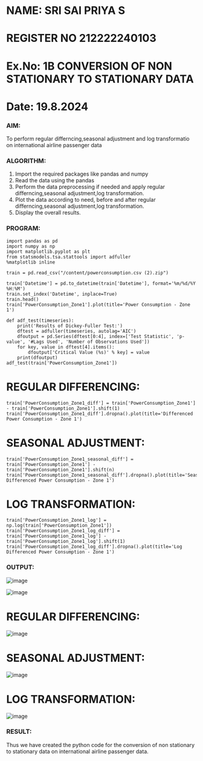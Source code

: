 # NAME: SRI SAI PRIYA S
# REGISTER NO 212222240103

# Ex.No: 1B                     CONVERSION OF NON STATIONARY TO STATIONARY DATA
# Date: 19.8.2024

### AIM:
To perform regular differncing,seasonal adjustment and log transformatio on international airline passenger data

### ALGORITHM:
1. Import the required packages like pandas and numpy
2. Read the data using the pandas
3. Perform the data preprocessing if needed and apply regular differncing,seasonal adjustment,log transformation.
4. Plot the data according to need, before and after regular differncing,seasonal adjustment,log transformation.
5. Display the overall results.
   
### PROGRAM:
```
import pandas as pd
import numpy as np
import matplotlib.pyplot as plt
from statsmodels.tsa.stattools import adfuller
%matplotlib inline

train = pd.read_csv("/content/powerconsumption.csv (2).zip")

train['Datetime'] = pd.to_datetime(train['Datetime'], format='%m/%d/%Y %H:%M')
train.set_index('Datetime', inplace=True)
train.head()
train['PowerConsumption_Zone1'].plot(title='Power Consumption - Zone 1')

def adf_test(timeseries):
    print('Results of Dickey-Fuller Test:')
    dftest = adfuller(timeseries, autolag='AIC')
    dfoutput = pd.Series(dftest[0:4], index=['Test Statistic', 'p-value', '#Lags Used', 'Number of Observations Used'])
    for key, value in dftest[4].items():
        dfoutput['Critical Value (%s)' % key] = value
    print(dfoutput)
adf_test(train['PowerConsumption_Zone1'])
```
# REGULAR DIFFERENCING:
```
train['PowerConsumption_Zone1_diff'] = train['PowerConsumption_Zone1'] - train['PowerConsumption_Zone1'].shift(1)
train['PowerConsumption_Zone1_diff'].dropna().plot(title='Differenced Power Consumption - Zone 1')

```
# SEASONAL ADJUSTMENT:
```
train['PowerConsumption_Zone1_seasonal_diff'] = train['PowerConsumption_Zone1'] - train['PowerConsumption_Zone1'].shift(n)
train['PowerConsumption_Zone1_seasonal_diff'].dropna().plot(title='Seasonally Differenced Power Consumption - Zone 1')

```
# LOG TRANSFORMATION:
```
train['PowerConsumption_Zone1_log'] = np.log(train['PowerConsumption_Zone1'])
train['PowerConsumption_Zone1_log_diff'] = train['PowerConsumption_Zone1_log'] - train['PowerConsumption_Zone1_log'].shift(1)
train['PowerConsumption_Zone1_log_diff'].dropna().plot(title='Log Differenced Power Consumption - Zone 1')

```
### OUTPUT:

![image](https://github.com/user-attachments/assets/9aa36e4c-ba39-4241-bf70-929fbfbe0410)

![image](https://github.com/user-attachments/assets/cb4bab01-e48f-4ab6-9273-554d67f3ffc4)

# REGULAR DIFFERENCING:

![image](https://github.com/user-attachments/assets/14f17d50-2849-4d93-a4c1-ee02efb5a2aa)

# SEASONAL ADJUSTMENT:

![image](https://github.com/user-attachments/assets/a0fe3e0f-f0b1-4510-8fc5-44f9831b15cd)


# LOG TRANSFORMATION:

![image](https://github.com/user-attachments/assets/be6cf5b1-93b8-49b0-b83b-203115025e4b)


### RESULT:
Thus we have created the python code for the conversion of non stationary to stationary data on international airline passenger
data.
